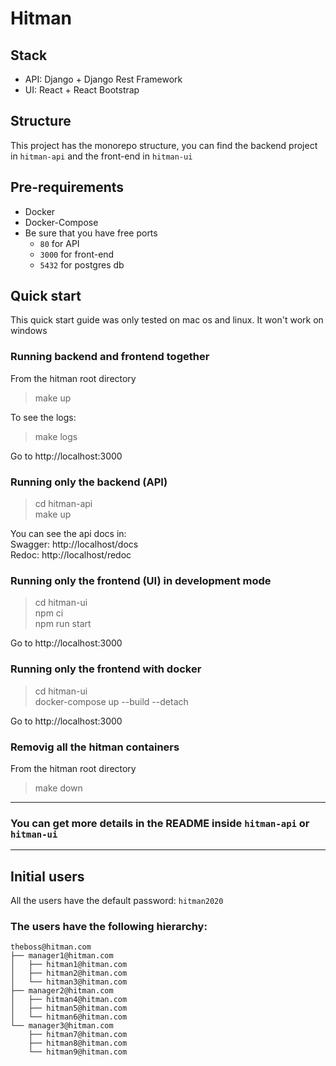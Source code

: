 # Hitman
## Stack
- API: Django + Django Rest Framework
- UI: React + React Bootstrap

## Structure
This project has the monorepo structure, you can find the backend project in `hitman-api` and the front-end in `hitman-ui`

## Pre-requirements
- Docker
- Docker-Compose
- Be sure that you have free ports 
    - `80` for API
    - `3000` for front-end
    - `5432` for postgres db

## Quick start
This quick start guide was only tested on mac os and linux. It won't work on windows
### Running backend and frontend together
From the hitman root directory
> make up

To see the logs:
> make logs

Go to http://localhost:3000

### Running only the backend (API)
> cd hitman-api  
> make up  

You can see the api docs in:  
Swagger: http://localhost/docs  
Redoc: http://localhost/redoc  

### Running only the frontend (UI) in development mode
> cd hitman-ui  
> npm ci  
> npm run start

Go to http://localhost:3000

### Running only the frontend with docker
> cd hitman-ui  
> docker-compose up --build --detach

Go to http://localhost:3000

### Removig all the hitman containers
From the hitman root directory
> make down
---
### You can get more details in the README inside `hitman-api` or `hitman-ui`
---
## Initial users
All the users have the default password: `hitman2020`

### The users have the following hierarchy:
    theboss@hitman.com
    ├── manager1@hitman.com
    │   ├── hitman1@hitman.com
    │   ├── hitman2@hitman.com
    │   └── hitman3@hitman.com
    ├── manager2@hitman.com
    │   ├── hitman4@hitman.com
    │   ├── hitman5@hitman.com
    │   └── hitman6@hitman.com
    └── manager3@hitman.com
        ├── hitman7@hitman.com
        ├── hitman8@hitman.com
        └── hitman9@hitman.com

